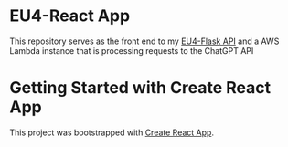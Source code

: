# EU4-React App

This repository serves as the front end to my [EU4-Flask API](https://github.com/CarsenKennedy/EU4-flask-api) and a AWS Lambda instance that is processing requests to the ChatGPT API


# Getting Started with Create React App

This project was bootstrapped with [Create React App](https://github.com/facebook/create-react-app).

